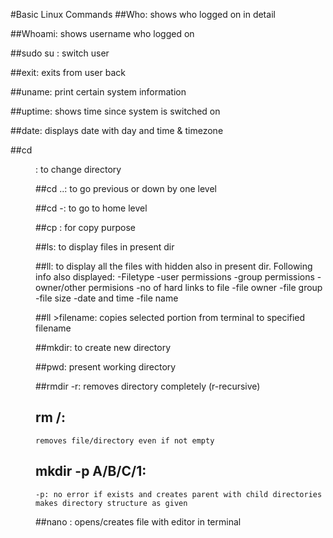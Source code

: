 #Basic Linux Commands
##Who:
    shows who logged on in detail

##Whoami:
    shows username who logged on

##sudo su <username>:
    switch user

##exit:
    exits from user back

##uname:
    print certain system information

##uptime:
    shows time since system is switched on

##date: 
    displays date with day and time & timezone

##cd <dir>:
    to change directory

##cd ..:
    to go previous or down by one level

##cd -:
    to go to home level

##cp <src> <destn>:
    for copy purpose

##ls: 
    to display files in present dir

##ll:
    to display all the files with hidden also in present dir. Following info also displayed:
    -Filetype
    -user permissions
    -group permissions
    -owner/other permisions
    -no of hard links to file
    -file owner
    -file group
    -file size
    -date and time
    -file name

##ll >filename:
    copies selected portion from terminal to specified filename

##mkdir:
    to create new directory

##pwd:
    present working directory

##rmdir <dirname> -r:
    removes directory completely (r-recursive) 

## rm <filename>/<dirname>:
    removes file/directory even if not empty

## mkdir -p A/B/C/1:
    -p: no error if exists and creates parent with child directories
    makes directory structure as given

##nano <filename>:
    opens/creates file with editor in terminal
